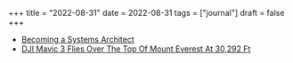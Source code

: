 +++
title = "2022-08-31"
date = 2022-08-31
tags = ["journal"]
draft = false
+++

-   [Becoming a Systems Architect](https://wojtekmandrysz.com/blog/systems-architect/)
-   [DJI Mavic 3 Flies Over The Top Of Mount Everest At 30,292 Ft](https://dronexl.co/2022/08/22/dji-mavic-3-flies-over-mount-everest/)